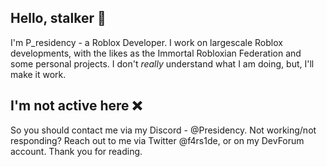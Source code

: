 ## Hello, stalker 👋
I'm P_residency - a Roblox Developer. I work on largescale Roblox developments, with the likes as the Immortal Robloxian Federation and some personal projects. I don't *really* understand what I am doing, but, I'll make it work.
## I'm not active here ❌
So you should contact me via my Discord - @Presidency. Not working/not responding? Reach out to me via Twitter @f4rs1de, or on my DevForum account. Thank you for reading.
